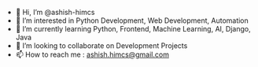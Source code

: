 - 👋 Hi, I’m @ashish-himcs
- 👀 I’m interested in Python Development, Web Development, Automation 
- 🌱 I’m currently learning Python, Frontend, Machine Learning, AI, Django, Java
- 💞️ I’m looking to collaborate on Development Projects
- 📫 How to reach me : ashish.himcs@gmail.com

<!---
ashish-himcs/ashish-himcs is a ✨ special ✨ repository because its `README.md` (this file) appears on your GitHub profile.
You can click the Preview link to take a look at your changes.
--->
